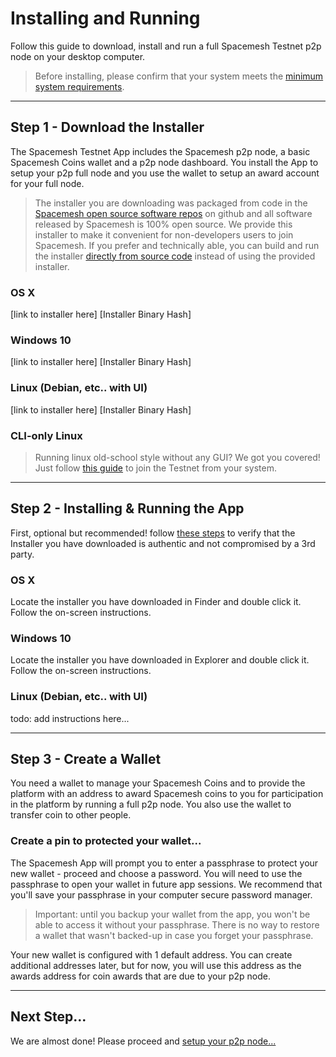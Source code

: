 # Installing and Running

Follow this guide to download, install and run a full Spacemesh Testnet p2p node on your desktop computer.

> Before installing, please confirm that your system meets the [minimum system requirements](requirements.md).

---

## Step 1 - Download the Installer

The Spacemesh Testnet App includes the Spacemesh p2p node, a basic Spacemesh Coins wallet and a p2p node dashboard. You install the App to setup your p2p full node and you use the wallet to setup an award account for your full node.

> The installer you are downloading was packaged from code in the [Spacemesh open source software repos](https://github.com/spacemeshos) on github and all software released by Spacemesh is 100% open source. We provide this installer to make it convenient for non-developers users to join Spacemesh. If you prefer and technically able, you can build and run the installer [directly from source code](soruce.md) instead of using the provided installer.


### OS X
[link to installer here]
[Installer Binary Hash]

### Windows 10
[link to installer here]
[Installer Binary Hash]

### Linux (Debian, etc.. with UI)
[link to installer here]
[Installer Binary Hash]

### CLI-only Linux

> Running linux old-school style without any GUI? We got you covered! Just follow [this guide](linux.md) to join the Testnet from your system.

---

## Step 2 - Installing & Running the App

First, optional but recommended! follow [these steps](auth.md) to verify that the Installer you have downloaded is authentic and not compromised by a 3rd party.

### OS X
Locate the installer you have downloaded in Finder and double click it. Follow the on-screen instructions.

### Windows 10
Locate the installer you have downloaded in Explorer and double click it. Follow the on-screen instructions.

### Linux (Debian, etc.. with UI)
todo: add instructions here...

---

## Step 3 - Create a Wallet

You need a wallet to manage your Spacemesh Coins and to provide the platform with an address to award Spacemesh coins to you for participation in the platform by running a full p2p node. You also use the wallet to transfer coin to other people.

### Create a pin to protected your wallet...
The Spacemesh App will prompt you to enter a passphrase to protect your new wallet - proceed and choose a password. You will need to use the passphrase to open your wallet in future app sessions. We recommend that you'll save your passphrase in your computer secure password manager.

> Important: until you backup your wallet from the app, you won't be able to access it without your passphrase. There is no way to restore a wallet that wasn't backed-up in case you forget your passphrase.

Your new wallet is configured with 1 default address. You can create additional addresses later, but for now, you will use this address as the awards address for coin awards that are due to your p2p node.

---

## Next Step...

We are almost done! Please proceed and [setup your p2p node...](setup.md)
